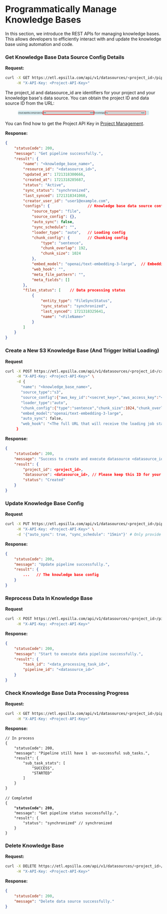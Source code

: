 # Programmatically Manage Knowledge Bases

In this section, we introduce the REST APIs for managing knowledge bases. This allows developers to efficiently interact with and update the knowledge base using automation and code.

### Get Knowledge Base Data Source Config Details

**Request:**

```sh
curl -X GET https://etl.epsilla.com/api/v1/datasources/<project_id>/pipeline/<datasource_id> \
     -H "X-API-Key: <Project-API-Key>" 
```

The project\_id and datasource\_id are identifiers for your project and your knowledge base's data source. You can obtain the project ID and data source ID from the URL:

<figure><img src="../.gitbook/assets/Screenshot 2024-10-07 at 1.29.01 AM.png" alt=""><figcaption></figcaption></figure>

You can find how to get the Project API Key in [Project Management](../project-management.md).

**Response:**

```json
{
    "statusCode": 200,
    "message": "Get pipeline successfully.",
    "result": {
        "name": "<knowledge_base_name>",
        "resource_id": "<datasource_id>",
        "updated_at": 1721318300666,
        "created_at": 1721318285687,
        "status": "Active",
        "sync_status": "synchronized", 
        "last_synced": 1721318341060,
        "creator_user_id": "user1@example.com",
        "configs": {                 // Knowledge base data source configs
            "source_type": "file",
            "source_config": {},
            "auto_sync": false,
            "sync_schedule": "",
            "loader_type": "auto",   // Loading config
            "chunk_config": {        // Chunking config
                "type": "sentence",
                "chunk_overlap": 192,
                "chunk_size": 1024
            },
            "embed_model": "openai/text-embedding-3-large",  // Embedding config
            "web_hook": "",
            "meta_file_pattern": "",
            "meta_fields": []
        },
        "files_status": [    // Data processing status
            {
                "entity_type": "FileSyncStatus",
                "sync_status": "synchronized",
                "last_synced": 1721318325641,
                "name": "<FileName>"
            }
        ]
    }
}
```

### Create a New S3 Knowledge Base (And Trigger Initial Loading)

**Request**

```bash
curl -X POST https://etl.epsilla.com/api/v1/datasources/<project_id>/create \
     -H "X-API-Key: <Project-API-Key>" \
     -d {
       "name": "<knowledge_base_name>",
       "source_type":"s3",
       "source_config":{"aws_key_id":"<secret_key>","aws_access_key":"<access_key>","bucket":"<bucket_name>","prefix":"<object_prefix>"},
       "loader_type":"auto",
       "chunk_config":{"type":"sentence","chunk_size":1024,"chunk_overlap":192},
       "embed_model":"openai/text-embedding-3-large",
       "auto_sync": false,
       "web_hook": "<The full URL that will receive the loading job status update>"
     }
```

**Response:**

```json
{
    "statusCode": 200,
    "message": "Success to create and execute datasource <datasource_id> for project <project_id>",
    "result": {
        "project_id": <project_id>,
        "datasource": <datasource_id>, // Please keep this ID for your record.
        "status": "Created"
    }
}
```

### Update Knowledge Base Config

**Request**

```bash
curl -X PUT https://etl.epsilla.com/api/v1/datasources/<project_id>/pipeline/update/<datasource_id> \
     -H "X-API-Key: <Project-API-Key>" \
     -d '{"auto_sync": true, "sync_schedule": "15min"}' # Only provide the entries that need to be updated
```

**Response:**

```json
{
    "statusCode": 200,
    "message": "Update pipeline successfully.",
    "result": {
        ...   // The knowledge base config
    }
}
```

### Reprocess Data In Knowledge Base

**Request**

```bash
curl -X POST https://etl.epsilla.com/api/v1/datasources/<project_id>/pipeline/<datasource_id> \
     -H "X-API-Key: <Project-API-Key>"
```

**Response:**

```json
{
    "statusCode": 200,
    "message": "Start to execute data pipeline successfully.",
    "result": {
        "task_id": "<data_processing_task_id>",
        "pipeline_id": "<datasource_id>"
    }
}
```

### Check Knowledge Base Data Processing Progress

**Request:**

```sh
curl -X GET https://etl.epsilla.com/api/v1/datasources/<project_id>/pipeline/<datasource_id>/status \
     -H "X-API-Key: <Project-API-Key>" 
```

**Response:**

<pre class="language-json"><code class="lang-json">// In process
{
    "statusCode": 200,
    "message": "Pipeline still have 1  un-successful sub_tasks.",
    "result": {
        "sub_task_stats": [
            "SUCCESS",
            "STARTED"
        ]
    }
}

// Completed
{
<strong>    "statusCode": 200,
</strong>    "message": "Get pipeline status successfully.",
    "result": {
        "status": "synchronized" // synchronized
    }
}
</code></pre>

### Delete Knowledge Base

**Request:**

```sh
curl -X DELETE https://etl.epsilla.com/api/v1/datasources/<project_id>/pipeline/<datasource_id> \
     -H "X-API-Key: <Project-API-Key>" 
```

**Response:**

```json
{
    "statusCode": 200,
    "message": "Delete data source successfully."
}
```
